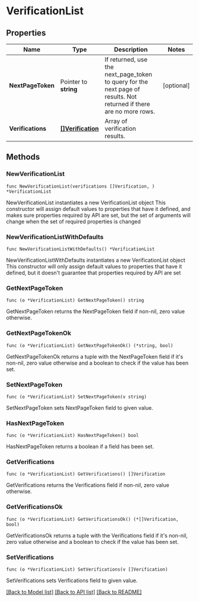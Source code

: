 # VerificationList

## Properties

Name | Type | Description | Notes
------------ | ------------- | ------------- | -------------
**NextPageToken** | Pointer to **string** | If returned, use the next_page_token to query for the next page of results. Not returned if there are no more rows. | [optional] 
**Verifications** | [**[]Verification**](Verification.md) | Array of verification results. | 

## Methods

### NewVerificationList

`func NewVerificationList(verifications []Verification, ) *VerificationList`

NewVerificationList instantiates a new VerificationList object
This constructor will assign default values to properties that have it defined,
and makes sure properties required by API are set, but the set of arguments
will change when the set of required properties is changed

### NewVerificationListWithDefaults

`func NewVerificationListWithDefaults() *VerificationList`

NewVerificationListWithDefaults instantiates a new VerificationList object
This constructor will only assign default values to properties that have it defined,
but it doesn't guarantee that properties required by API are set

### GetNextPageToken

`func (o *VerificationList) GetNextPageToken() string`

GetNextPageToken returns the NextPageToken field if non-nil, zero value otherwise.

### GetNextPageTokenOk

`func (o *VerificationList) GetNextPageTokenOk() (*string, bool)`

GetNextPageTokenOk returns a tuple with the NextPageToken field if it's non-nil, zero value otherwise
and a boolean to check if the value has been set.

### SetNextPageToken

`func (o *VerificationList) SetNextPageToken(v string)`

SetNextPageToken sets NextPageToken field to given value.

### HasNextPageToken

`func (o *VerificationList) HasNextPageToken() bool`

HasNextPageToken returns a boolean if a field has been set.

### GetVerifications

`func (o *VerificationList) GetVerifications() []Verification`

GetVerifications returns the Verifications field if non-nil, zero value otherwise.

### GetVerificationsOk

`func (o *VerificationList) GetVerificationsOk() (*[]Verification, bool)`

GetVerificationsOk returns a tuple with the Verifications field if it's non-nil, zero value otherwise
and a boolean to check if the value has been set.

### SetVerifications

`func (o *VerificationList) SetVerifications(v []Verification)`

SetVerifications sets Verifications field to given value.



[[Back to Model list]](../README.md#documentation-for-models) [[Back to API list]](../README.md#documentation-for-api-endpoints) [[Back to README]](../README.md)


